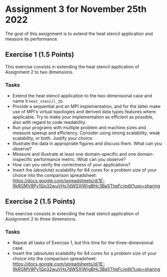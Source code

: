 # Assignment 3 for November 25th 2022

The goal of this assignment is to extend the heat stencil application and measure its performance.

## Exercise 1 (1.5 Points)

This exercise consists in extending the heat stencil application of Assignment 2 to two dimensions.

### Tasks

- Extend the heat stencil application to the two-dimensional case and name it `heat_stencil_2D`.
- Provide a sequential and an MPI implementation, and for the latter make use of MPI's virtual topologies and derived data types features where applicable. Try to make your implementation as efficient as possible, also with regard to code readability.
- Run your programs with multiple problem and machine sizes and measure speeup and efficiency. Consider using strong scalability, weak scalability, or both. Justify your choice.
- Illustrate the data in appropriate figures and discuss them. What can you observe?
- Measure and illustrate at least one domain-specific and one domain-inspecific performance metric. What can you observe?
- How can you verify the correctness of your applications?
- Insert the (absolute) scalability for 64 cores for a problem size of your choice into the comparison spreadsheet: https://docs.google.com/spreadsheets/d/1E-9kRGMV8Py1Qp32wuVHs7dWSXIWigBHc3Ba1iTheFc/edit?usp=sharing

## Exercise 2 (1.5 Points)

This exercise consists in extending the heat stencil application of Assignment 2 to three dimensions.

### Tasks

- Repeat all tasks of Exercise 1, but this time for the three-dimensional case.
- Insert the (absolute) scalability for 64 cores for a problem size of your choice into the comparison spreadsheet: https://docs.google.com/spreadsheets/d/1E-9kRGMV8Py1Qp32wuVHs7dWSXIWigBHc3Ba1iTheFc/edit?usp=sharing
